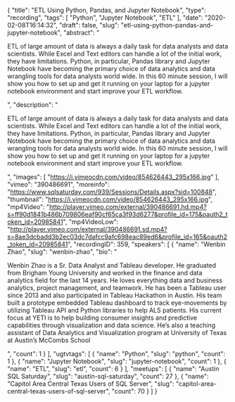 {
  "title": "ETL Using Python, Pandas, and Jupyter Notebook",
  "type": "recording",
  "tags": [
    "Python",
    "Jupyter Notebook",
    "ETL"
  ],
  "date": "2020-02-08T16:14:32",
  "draft": false,
  "slug": "etl-using-python-pandas-and-jupyter-notebook",
  "abstract": "<p>ETL of large amount of data is always a daily task for data analysts and data scientists. While Excel and Text editors can handle a lot of the initial work, they have limitations. Python, in particular, Pandas library and Jupyter Notebook have becoming the primary choice of data analytics and data wrangling tools for data analysts world wide. In this 60 minute session, I will show you how to set up and get it running on your laptop for a jupyter notebook environment and start improve your ETL workflow.</p>",
  "description": "<p>ETL of large amount of data is always a daily task for data analysts and data scientists. While Excel and Text editors can handle a lot of the initial work, they have limitations. Python, in particular, Pandas library and Jupyter Notebook have becoming the primary choice of data analytics and data wrangling tools for data analysts world wide. In this 60 minute session, I will show you how to set up and get it running on your laptop for a jupyter notebook environment and start improve your ETL workflow.</p>",
  "images": [
    "https://i.vimeocdn.com/video/854626443_295x166.jpg"
  ],
  "vimeo": "390486691",
  "moreinfo": "https://www.sqlsaturday.com/939/Sessions/Details.aspx?sid=100848",
  "thumbnail": "https://i.vimeocdn.com/video/854626443_295x166.jpg",
  "mp4Video": "http://player.vimeo.com/external/390486691.hd.mp4?s=ff90d1841b486b709806eaf90cf65ca3f93d6277&profile_id=175&oauth2_token_id=20985841",
  "mp4VideoLow": "http://player.vimeo.com/external/390486691.sd.mp4?s=8ae3dcbadd3b2ec03dc7dafcc9afc698eac89ed6&profile_id=165&oauth2_token_id=20985841",
  "recordingID": 359,
  "speakers": [
    {
      "name": "Wenbin Zhao",
      "slug": "wenbin-zhao",
      "bio": "<p>Wenbin Zhao is a Sr. Data Analyst and Tableau developer. He graduated from Brigham Young University and worked in the finance and data analytics field for the last 14 years. He loves everything data and business analytics, project management, and teamwork. He has been a Tableau user since 2013 and also participated in Tableau Hackathon in Austin. His team built a prototype embedded Tableau dashboard to track eye-movements by utilizing Tableau API and Python libraries to help ALS patients. His current focus at YETI is to help building consumer insights and predictive capabilities through visualization and data science. He’s also a teaching assistant of Data Analytics and Visualization program at University of Texas at Austin’s McCombs School</p>",
      "count": 1
    }
  ],
  "ugtvtags": [
    {
      "name": "Python",
      "slug": "python",
      "count": 1
    },
    {
      "name": "Jupyter Notebook",
      "slug": "jupyter-notebook",
      "count": 1
    },
    {
      "name": "ETL",
      "slug": "etl",
      "count": 6
    }
  ],
  "meetups": [
    {
      "name": "Austin SQL Saturday",
      "slug": "austin-sql-saturday",
      "count": 27
    },
    {
      "name": "Capitol Area Central Texas Users of SQL Server",
      "slug": "capitol-area-central-texas-users-of-sql-server",
      "count": 70
    }
  ]
}